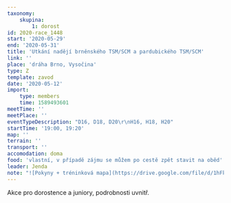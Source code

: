 ```yaml
---
taxonomy:
    skupina:
        1: dorost
id: 2020-race_1448
start: '2020-05-29'
end: '2020-05-31'
title: 'Utkání nadějí brněnského TSM/SCM a pardubického TSM/SCM'
link: ''
place: 'dráha Brno, Vysočina'
type: Z
template: zavod
date: '2020-05-12'
import:
    type: members
    time: 1589493601
meetTime: ''
meetPlace: ''
eventTypeDescription: "D16, D18, D20\r\nH16, H18, H20"
startTime: '19:00, 19:20'
map: ''
terrain: ''
transport: ''
accomodation: doma
food: 'vlastní, v případě zájmu se můžem po cestě zpět stavit na oběd'
leader: Jenda
note: "![Pokyny + tréninková mapa](https://drive.google.com/file/d/1hFkTj3P62GDV7bNk6iEjLBzQ8WfxPD0t/view)\r\nProgram ([oficiální rozpis](https://drive.google.com/file/d/1bpLGmJy_fmcRTJytphtPY3ewhY7pQ5g5/view)):\r\n* pátek: [dráhový test](https://oris.orientacnisporty.cz/Zavod?id=5942)\r\n* sobota: klasika (Čachnov, křižovatka v\_lese - 49.7355139N, 16.0802372E)\r\n* neděle: middle (Čachnov, křižovatka v\_lese 49.7355139N, 16.0802372E)\r\n\r\nS sebou:\r\n* věci na OB (včetně SI)\r\n* kvalitní oblečení i pro případ deště (nemůžeme mít kryté centrum)\r\n\r\nOmezení startu:\r\n* Maximálně 45 lidí za TSM/SCM, na základě přihlášek bude po konzultaci s oddílovými trenéry proveden výběr (snad se dostane na všechny)"
---
```

Akce pro dorostence a juniory, podrobnosti uvnitř.